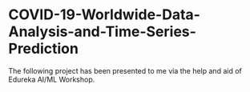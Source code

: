 # COVID-19-Worldwide-Data-Analysis-and-Time-Series-Prediction
The following project has been presented to me via the help and aid of Edureka AI/ML Workshop.
